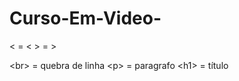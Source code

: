 # Curso-Em-Video-

&LT; = <
&GT; = >

&LT;br&GT; = quebra de linha 
&LT;p&GT; = paragrafo
&LT;h1&GT; = título